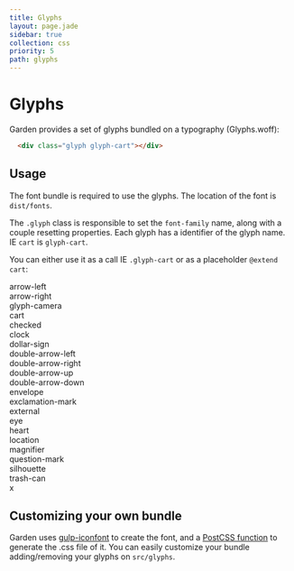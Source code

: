 ```yaml
---
title: Glyphs
layout: page.jade
sidebar: true
collection: css
priority: 5
path: glyphs
---
```


# Glyphs

Garden provides a set of glyphs bundled on a typography (Glyphs.woff):

<div class="example">
  <div class="glyph glyph-cart"></div>
</div>

```html
  <div class="glyph glyph-cart"></div>
```

## Usage
The font bundle is required to use the glyphs. The location of the font is `dist/fonts`.

The `.glyph` class is responsible to set the `font-family` name, along with a couple resetting properties. Each glyph has a identifier of the glyph name. IE `cart` is `glyph-cart`.

You can either use it as a call IE `.glyph-cart` or as a placeholder `@extend cart`:

<div class="glyphs">
  <div class="glyph-container" data-clipboard-text=".glyph-arrow-left">
    <div class="glyph glyph-arrow-left"></div>
    arrow-left
  </div>

  <div class="glyph-container" data-clipboard-text=".glyph-arrow-right">
    <div class="glyph glyph-arrow-right"></div>
    arrow-right
  </div>

  <div class="glyph-container" data-clipboard-text=".glyph-camera">
    <div class="glyph glyph-camera"></div>
    glyph-camera
  </div>

  <div class="glyph-container" data-clipboard-text=".glyph-cart">
    <div class="glyph glyph-cart"></div>
    cart
  </div>

  <div class="glyph-container" data-clipboard-text=".glyph-checked">
    <div class="glyph glyph-checked"></div>
    checked
  </div>

  <div class="glyph-container" data-clipboard-text=".glyph-clock">
    <div class="glyph glyph-clock"></div>
    clock
  </div>

  <div class="glyph-container" data-clipboard-text=".glyph-dollar-sign">
    <div class="glyph glyph-dollar-sign"></div>
    dollar-sign
  </div>

  <div class="glyph-container" data-clipboard-text=".glyph-double-arrow-left">
    <div class="glyph glyph-double-arrow-left"></div>
    double-arrow-left
  </div>

  <div class="glyph-container" data-clipboard-text=".glyph-double-arrow-right">
    <div class="glyph glyph-double-arrow-right"></div>
    double-arrow-right
  </div>

  <div class="glyph-container" data-clipboard-text=".glyph-double-arrow-up">
    <div class="glyph glyph-double-arrow-up"></div>
    double-arrow-up
  </div>

  <div class="glyph-container" data-clipboard-text=".glyph-double-arrow-down">
    <div class="glyph glyph-double-arrow-down"></div>
    double-arrow-down
  </div>

  <div class="glyph-container" data-clipboard-text=".glyph-envelope">
    <div class="glyph glyph-envelope"></div>
    envelope
  </div>

  <div class="glyph-container" data-clipboard-text=".glyph-exclamation-mark">
    <div class="glyph glyph-exclamation-mark"></div>
    exclamation-mark
  </div>

  <div class="glyph-container" data-clipboard-text=".glyph-external">
    <div class="glyph glyph-external"></div>
    external
  </div>

  <div class="glyph-container" data-clipboard-text=".glyph-eye">
    <div class="glyph glyph-eye"></div>
    eye
  </div>

  <div class="glyph-container" data-clipboard-text=".glyph-heart">
    <div class="glyph glyph-heart"></div>
    heart
  </div>

  <div class="glyph-container" data-clipboard-text=".glyph-location">
    <div class="glyph glyph-location"></div>
    location
  </div>

  <div class="glyph-container" data-clipboard-text=".glyph-magnifier">
    <div class="glyph glyph-magnifier"></div>
    magnifier
  </div>

  <div class="glyph-container" data-clipboard-text=".glyph-question-mark">
    <div class="glyph glyph-question-mark"></div>
    question-mark
  </div>

  <div class="glyph-container" data-clipboard-text=".glyph-silhouette">
    <div class="glyph glyph-silhouette"></div>
    silhouette
  </div>

  <div class="glyph-container" data-clipboard-text=".glyph-trash-can">
    <div class="glyph glyph-trash-can"></div>
    trash-can
  </div>

  <div class="glyph-container" data-clipboard-text=".glyph-x">
    <div class="glyph glyph-x"></div>
    x
  </div>
</div>

## Customizing your own bundle

Garden uses [gulp-iconfont](https://github.com/nfroidure/gulp-iconfont) to create the font, and a [PostCSS function](https://github.com/leroy-merlin-br/garden/blob/master/gulp/postcss-glyphs-css.js) to generate the .css file of it. You can easily customize your bundle adding/removing your glyphs on `src/glyphs`.
